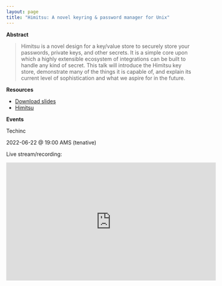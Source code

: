```yaml
---
layout: page
title: "Himitsu: A novel keyring & password manager for Unix"
---
```


**Abstract**

> Himitsu is a novel design for a key/value store to securely store your
> passwords, private keys, and other secrets. It is a simple core upon which a
> highly extensible ecosystem of integrations can be built to handle any kind of
> secret. This talk will introduce the Himitsu key store, demonstrate many of
> the things it is capable of, and explain its current level of sophistication
> and what we aspire for in the future.

**Resources**

- [Download slides](https://mirror.drewdevault.com/himitsu.pdf)
- [Himitsu](https://himitsustore.org)

**Events**

Techinc

2022-06-22 @ 19:00 AMS (tenative)

Live stream/recording:

<iframe title="Himitsu: A novel keyring &amp; password manager for Unix" src="https://spacepub.space/videos/embed/f5fdb918-de1d-4c28-bcf1-c8b86e1866fe" allowfullscreen="" sandbox="allow-same-origin allow-scripts allow-popups" width="560" height="315" frameborder="0"></iframe>

